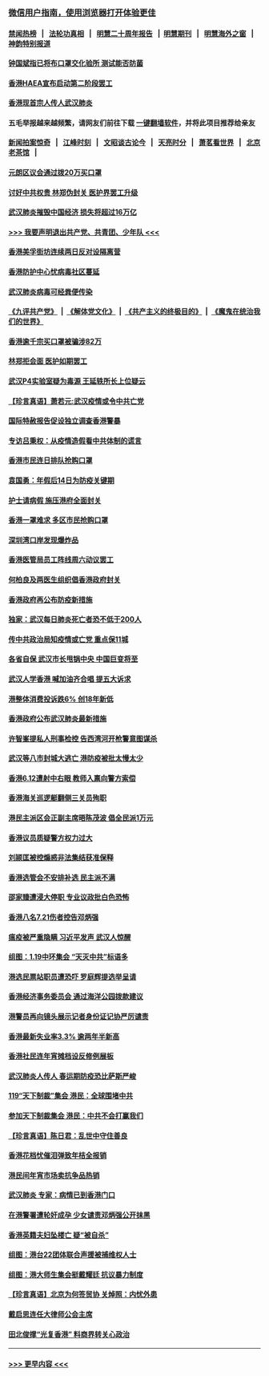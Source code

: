 ### [微信用户指南，使用浏览器打开体验更佳](https://github.com/gfw-breaker/banned-news1/blob/master/indexes/wechat-guide.md?t=0)
#### [禁闻热榜](热点新闻.md?t=0)  &nbsp;&nbsp;|&nbsp;&nbsp; [法轮功真相](https://github.com/gfw-breaker/truth/blob/master/README.md?t=0) &nbsp;&nbsp;|&nbsp;&nbsp; [明慧二十周年报告](https://github.com/gfw-breaker/mh-reports/blob/master/README.md?t=0) &nbsp;&nbsp;|&nbsp;&nbsp;[明慧期刊](https://github.com/gfw-breaker/mh-qikan) &nbsp;&nbsp;|&nbsp;&nbsp; [明慧海外之窗](https://github.com/gfw-breaker/mh-news/blob/master/README.md?t=0) &nbsp;&nbsp;|&nbsp;&nbsp; [神韵特别报道](https://github.com/gfw-breaker/mh-news/blob/master/shenyun.md?t=0)
#### [钟国斌指已将布口罩交化验所 测试能否防菌](../pages/nsc415/n11842783.md?t=02041533) 
#### [香港HAEA宣布启动第二阶段罢工](../pages/nsc415/n11842723.md?t=02041533) 
#### [香港现首宗人传人武汉肺炎](../pages/nsc415/n11842766.md?t=02041533) 
#### 五毛举报越来越频繁，请网友们前往下载 [一键翻墙软件](https://github.com/gfw-breaker/ssr-accounts)，并将此项目推荐给亲友
#### [新闻拍案惊奇](https://github.com/gfw-breaker/banned-news1/blob/master/pages/link4.md) &nbsp;&nbsp;|&nbsp;&nbsp; [江峰时刻](https://github.com/gfw-breaker/banned-news1/blob/master/pages/link4.md) &nbsp;&nbsp;|&nbsp;&nbsp; [文昭谈古论今](https://github.com/gfw-breaker/banned-news1/blob/master/pages/link4.md) &nbsp;&nbsp;|&nbsp;&nbsp; [天亮时分](https://github.com/gfw-breaker/banned-news1/blob/master/pages/link4.md) &nbsp;&nbsp;|&nbsp;&nbsp; [萧茗看世界](https://github.com/gfw-breaker/banned-news1/blob/master/pages/link4.md) &nbsp;&nbsp;|&nbsp;&nbsp; [北京老茶馆](https://github.com/gfw-breaker/banned-news1/blob/master/pages/link4.md) &nbsp;&nbsp;|&nbsp;&nbsp; 
#### [元朗区议会通过拨20万买口罩](../pages/nsc415/n11842754.md?t=02041533) 
#### [讨好中共权贵 林郑伪封关 医护界罢工升级](../pages/nsc415/n11842359.md?t=02041533) 
#### [武汉肺炎摧毁中国经济 损失将超过16万亿](../pages/nsc415/n11839723.md?t=02041533) 
#### [>>> 我要声明退出共产党、共青团、少年队 <<<](https://github.com/begood0513/goodnews/blob/master/quit/letter.md) 
#### [香港美孚街坊连续两日反对设隔离营](../pages/nsc415/n11839962.md?t=02041533) 
#### [香港防护中心忧病毒社区蔓延](../pages/nsc415/n11839933.md?t=02041533) 
#### [武汉肺炎病毒可经粪便传染](../pages/nsc415/n11839939.md?t=02041533) 
#### [《九评共产党》](https://github.com/begood0513/9ping.md/blob/master/README.md) &nbsp;|&nbsp; [《解体党文化》](../../../../jtdwh.md/blob/master/README.md)  &nbsp;|&nbsp; [《共产主义的终极目的》](../../../../gczydzjmd.md/blob/master/README.md) &nbsp;|&nbsp; [《魔鬼在统治我们的世界》](../../../../mgztzwmdsj.md/blob/master/README.md) 
#### [香港逾千宗买口罩被骗涉82万](../pages/nsc415/n11839914.md?t=02041533) 
#### [林郑拒会面 医护如期罢工](../pages/nsc415/n11839892.md?t=02041533) 
#### [武汉P4实验室疑为毒源 王延轶所长上位疑云](../pages/nsc415/n11835543.md?t=02041533) 
#### [【珍言真语】萧若元:武汉疫情或令中共亡党](../pages/nsc415/n11829394.md?t=02041533) 
#### [国际特赦报告促设独立调查香港警暴](../pages/nsc415/n11833845.md?t=02041533) 
#### [专访吕秉权：从疫情造假看中共体制的谎言](../pages/nsc415/n11833813.md?t=02041533) 
#### [香港市民连日排队抢购口罩](../pages/nsc415/n11833794.md?t=02041533) 
#### [袁国勇：年假后14日为防疫关键期](../pages/nsc415/n11831088.md?t=02041533) 
#### [护士请病假 施压港府全面封关](../pages/nsc415/n11831030.md?t=02041533) 
#### [香港一罩难求 多区市民抢购口罩](../pages/nsc415/n11831002.md?t=02041533) 
#### [深圳湾口岸发现爆炸品](../pages/nsc415/n11828802.md?t=02041533) 
#### [香港医管局员工阵线周六动议罢工](../pages/nsc415/n11828762.md?t=02041533) 
#### [何柏良及两医生组织倡香港政府封关](../pages/nsc415/n11828749.md?t=02041533) 
#### [香港政府再公布防疫新措施](../pages/nsc415/n11828716.md?t=02041533) 
#### [独家：武汉每日肺炎死亡者恐不低于200人](../pages/nsc415/n11828240.md?t=02041533) 
#### [传中共政治局知疫情或亡党 重点保11城](../pages/nsc415/n11828145.md?t=02041533) 
#### [各省自保 武汉市长甩锅中央 中国巨变将至](../pages/nsc415/n11828021.md?t=02041533) 
#### [武汉人学香港 喊加油齐合唱 提五大诉求](../pages/nsc415/n11827046.md?t=02041533) 
#### [港整体消费投诉跌6% 创18年新低](../pages/nsc415/n11817280.md?t=02041533) 
#### [香港政府公布武汉肺炎最新措施](../pages/nsc415/n11817152.md?t=02041533) 
#### [许智峯提私人刑事检控 告西湾河开枪警意图谋杀](../pages/nsc415/n11817132.md?t=02041533) 
#### [武汉等八市封城大逃亡 港防疫被批太慢太少](../pages/nsc415/n11817058.md?t=02041533) 
#### [香港6.12遭射中右眼 教师入禀向警方索偿](../pages/nsc415/n11814678.md?t=02041533) 
#### [香港海关巡逻艇翻侧三关员殉职](../pages/nsc415/n11814604.md?t=02041533) 
#### [港民主派区会正副主席晤陈茂波 倡全民派1万元](../pages/nsc415/n11814582.md?t=02041533) 
#### [香港议员质疑警方权力过大](../pages/nsc415/n11814560.md?t=02041533) 
#### [刘颕匡被控煽惑非法集结获准保释](../pages/nsc415/n11811727.md?t=02041533) 
#### [香港选管会不安排补选 民主派不满](../pages/nsc415/n11811691.md?t=02041533) 
#### [邵家臻遭浸大停职 专业议政批白色恐怖](../pages/nsc415/n11811670.md?t=02041533) 
#### [香港八名7.21伤者控告邓炳强](../pages/nsc415/n11811623.md?t=02041533) 
#### [瘟疫被严重隐瞒 习近平发声 武汉人惊醒](../pages/nsc415/n11811186.md?t=02041533) 
#### [组图：1.19中环集会 “天灭中共”标语多](../pages/nsc415/n11809514.md?t=02041533) 
#### [港选民票站职员遭恐吓 罗庭辉提选举呈请](../pages/nsc415/n11808914.md?t=02041533) 
#### [香港经济事务委员会 通过海洋公园拨款建议](../pages/nsc415/n11808906.md?t=02041533) 
#### [港警员再向镜头展示记者身份证记协严厉谴责](../pages/nsc415/n11808888.md?t=02041533) 
#### [香港最新失业率3.3% 逾两年半新高](../pages/nsc415/n11808887.md?t=02041533) 
#### [香港社民连年宵摊档设反修例展板](../pages/nsc415/n11808857.md?t=02041533) 
#### [武汉肺炎人传人 春运期防疫恐比萨斯严峻](../pages/nsc415/n11808739.md?t=02041533) 
#### [119“天下制裁”集会 港民：全球围堵中共](../pages/nsc415/n11806318.md?t=02041533) 
#### [参加天下制裁集会 港民：中共不会打赢我们](../pages/nsc415/n11806596.md?t=02041533) 
#### [【珍言真语】陈日君：乱世中守住善良](../pages/nsc415/n11806247.md?t=02041533) 
#### [香港花档忧催泪弹致年桔全报销](../pages/nsc415/n11806130.md?t=02041533) 
#### [港民间年宵市场卖抗争品热销](../pages/nsc415/n11806073.md?t=02041533) 
#### [武汉肺炎 专家：病情已到香港门口](../pages/nsc415/n11806020.md?t=02041533) 
#### [在港警署遭轮奸成孕 少女谴责邓炳强公开抹黑](../pages/nsc415/n11805981.md?t=02041533) 
#### [香港英籍夫妇坠楼亡 疑“被自杀”](../pages/nsc415/n11805937.md?t=02041533) 
#### [组图：港台22团体联合声援被捕维权人士](../pages/nsc415/n11801834.md?t=02041533) 
#### [组图：港大师生集会挺戴耀廷 抗议暴力制度](../pages/nsc415/n11799298.md?t=02041533) 
#### [【珍言真语】北京为何签贸协 关焯照：内忧外患](../pages/nsc415/n11799790.md?t=02041533) 
#### [戴启思连任大律师公会主席](../pages/nsc415/n11799306.md?t=02041533) 
#### [田北俊撑“光复香港” 料商界转关心政治](../pages/nsc415/n11799287.md?t=02041533) 

----
#### [ >>> 更早内容 <<< ](../indexes/nsc415-earlier.md)
